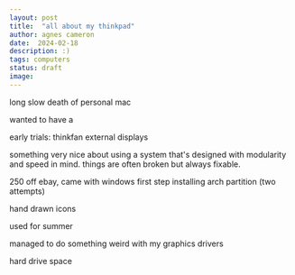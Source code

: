 ```yaml
---
layout: post
title:  "all about my thinkpad"
author: agnes cameron
date:  2024-02-18
description: :)
tags: computers
status: draft
image: 
---
```


long slow death of personal mac

wanted to have a 

early trials:
thinkfan
external displays

something very nice about using a system that's designed with modularity and speed in mind. things are often broken but always fixable.

250 off ebay, came with windows
first step installing arch partition (two attempts)

hand drawn icons

used for summer

managed to do something weird with my graphics drivers

hard drive space
